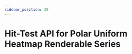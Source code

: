 ```yaml
---
sidebar_position: 20
---
```


# Hit-Test API for Polar Uniform Heatmap Renderable Series

<LiveDocSnippet name="./Basic/demo" />
